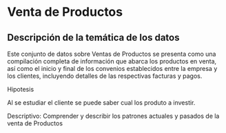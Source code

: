 # Venta de Productos
<p>
  
 ## Descripción de la temática de los datos
  </p>
  <p>
Este conjunto de datos sobre Ventas de Productos se presenta como una compilación completa de información que abarca los productos en venta, así como el inicio y final de los convenios establecidos entre la empresa y los clientes, incluyendo detalles de las respectivas facturas y pagos.
</p>
<p>
  Hipotesis
</p>
<p>
Al se estudiar el cliente se puede saber cual los produto a investir.
</p>
<p>
Descriptivo: Comprender y describir los patrones actuales y pasados de la venta de Productos
</p>

